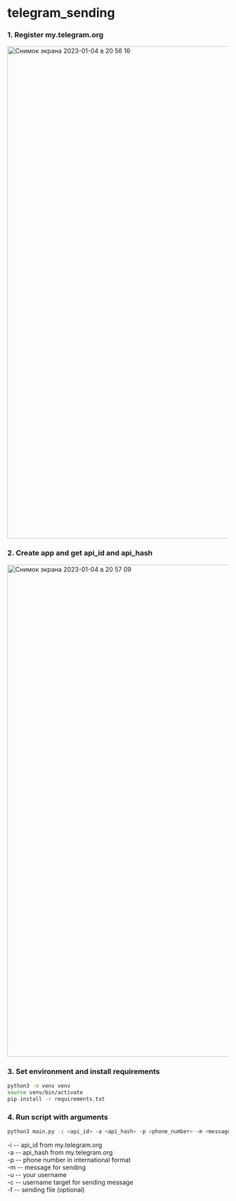 # telegram_sending

### 1. Register my.telegram.org

<img width="1122" alt="Снимок экрана 2023-01-04 в 20 56 16" src="https://user-images.githubusercontent.com/56039676/210623619-69eb0de0-99e5-4f87-980f-d099253bef51.png">

### 2. Create app and get api_id and api_hash
<img width="1122" alt="Снимок экрана 2023-01-04 в 20 57 09" src="https://user-images.githubusercontent.com/56039676/210625381-b9200ba2-2327-4162-b745-0c45f37aa27a.png">

### 3. Set environment and install requirements
```bash
python3 -m venv venv
source venv/bin/activate
pip install -r requirements.txt
```
### 4. Run script with arguments
```bash
python3 main.py -i <api_id> -a <api_hash> -p <phone_number> -m <message> -u <username> -c <username_target> -f <sending_file>
```
-i -- api_id from my.telegram.org </br>
-a -- api_hash from my.telegram.org </br>
-p -- phone number in international format </br>
-m -- message for sending </br>
-u -- your username </br>
-c -- username target for sending message </br>
-f -- sending file (optional) </br>